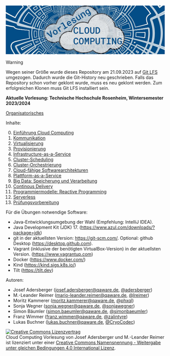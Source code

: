 ![Vorlesung Cloud Computing](https://github.com/qaware/cloud-computing-th-rosenheim/blob/master/vl-cc-logo.jpg "Vorlesung Cloud Computing")

> [!WARNING]  
> Wegen seiner Größe wurde dieses Repository am 21.09.2023 auf [Git LFS](https://git-lfs.com/) umgezogen.
> Dadurch wurde die Git-History neu geschrieben. Falls das Repository schon vorher geklont wurde, muss es neu geklont werden.
> Zum erfolgreichen Klonen muss Git LFS installiert sein.

__Aktuelle Vorlesung: Technische Hochschule Rosenheim, Wintersemester 2023/2024__

[Organisatorisches](00-einfuehrung/Orga.pdf)

Inhalte:

0. [Einführung Cloud Computing](00-einfuehrung)
1. [Kommunikation](01-kommunikation)
2. [Virtualisierung](02-virtualisierung)
3. [Provisionierung](03-provisionierung)
4. [Infrastructure-as-a-Service](04-iaas)
5. [Cluster-Scheduling](99-cluster-scheduling)
6. [Cluster-Orchestrierung](06-orchestrierung)
7. [Cloud-fähige Softwarearchitekturen](05-cloud-architektur)
8. [Plattform-as-a-Service](10-paas-cd)
9. [Big Data: Speicherung und Verarbeitung](11-big-data)
10. [Continous Delivery](11-cd)
11. [Programmiermodelle: Reactive Programming](99-programmiermodelle)
12. [Serverless](99-ci-cd_serverless)
13. [Prüfungsvorbereitung](13-zusammenfassung)

Für die Übungen notwendige Software:

* Java-Entwicklungsumgebung der Wahl (Empfehlung: IntelliJ IDEA).
* Java Development Kit (JDK) 17. (https://www.azul.com/downloads/?package=jdk)
* git in der aktuellsten Version: https://git-scm.com/. Optional: github Desktop (https://desktop.github.com).
* Vagrant (inklusive der benötigten VirtualBox-Version) in der aktuellsten Version. (https://www.vagrantup.com)
* Docker (https://www.docker.com/)
* Kind (https://kind.sigs.k8s.io/)
* Tilt (https://tilt.dev)

Autoren:

* Josef Adersberger (josef.adersberger@qaware.de, [@adersberger](https://twitter.com/adersberger))
* M.-Leander Reimer (mario-leander.reimer@qaware.de, [@lreimer](https://twitter.com/LeanderReimer))
* Moritz Kammerer (moritz.kammerer@qaware.de, [@phxql](https://github.com/phxql))
* Sonja Wegner (sonja.wegner@qaware.de, [@sonjawegner](https://github.com/sonjawegner))
* Simon Bäumler (simon.baeumler@qaware.de, [@simonbaeumler](https://github.com/simonbaeumler))
* Franz Wimmer (franz.wimmer@qaware.de, [@zalintyre](https://github.com/zalintyre))
* Lukas Buchner (lukas.buchner@qaware.de, [@CryoCodec](https://github.com/CryoCodec))

<a rel="license" href="http://creativecommons.org/licenses/by-sa/4.0/"><img alt="Creative Commons Lizenzvertrag" style="border-width:0" src="https://i.creativecommons.org/l/by-sa/4.0/88x31.png" /></a><br /><span xmlns:dct="http://purl.org/dc/terms/" href="http://purl.org/dc/dcmitype/Text" property="dct:title" rel="dct:type">Cloud Computing Vorlesung</span> von <span xmlns:cc="http://creativecommons.org/ns#" property="cc:attributionName">Josef Adersberger</span> und <span xmlns:cc="http://creativecommons.org/ns#" property="cc:attributionName">M.-Leander Reimer</span> ist lizenziert unter einer <a rel="license" href="http://creativecommons.org/licenses/by-sa/4.0/">Creative Commons Namensnennung - Weitergabe unter gleichen Bedingungen 4.0 International Lizenz</a>.
